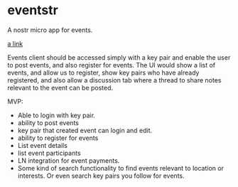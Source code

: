 # eventstr

A nostr micro app for events.

[a link](https://eventstr.xyz)

Events client should be accessed simply with a key pair and enable the user to post events, and also register for events.
The UI would show a list of events, and allow us to register, show key pairs who have already registered, and also allow a discussion tab where a thread to share notes relevant to the event can be posted.

MVP:

- Able to login with key pair.
- ability to post events
- key pair that created event can login and edit. 
- ability to register for events
- List event details
- list event participants
- LN integration for event payments.
- Some kind of search functionality to find events relevant to location or interests. Or even search key pairs you follow for events.

